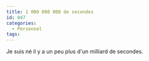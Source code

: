 ```yaml
---
title: 1 000 000 000 de secondes
id: 847
categories:
  - Personnel
tags:
---
```


Je suis né il y a un peu plus d'un milliard de secondes.